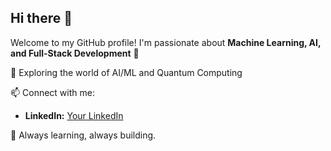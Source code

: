 ## Hi there 👋  

Welcome to my GitHub profile! I'm passionate about **Machine Learning, AI, and Full-Stack Development** 🚀

🌱 Exploring the world of AI/ML and Quantum Computing

📫 Connect with me:  
- **LinkedIn:** [Your LinkedIn](https://www.linkedin.com/in/sshreya22)  

🚀 Always learning, always building.
